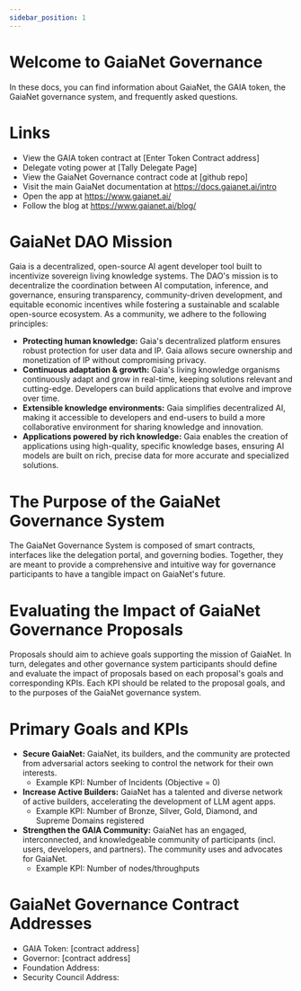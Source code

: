 ```yaml
---
sidebar_position: 1
---
```


# Welcome to GaiaNet Governance
In these docs, you can find information about GaiaNet, the GAIA token, the GaiaNet governance system, and frequently asked questions.

# Links

- View the GAIA token contract at [Enter Token Contract address]
- Delegate voting power at [Tally Delegate Page]
- View the GaiaNet Governance contract code at [github repo]
- Visit the main GaiaNet documentation at <https://docs.gaianet.ai/intro> 
- Open the app at <https://www.gaianet.ai/> 
- Follow the blog at <https://www.gaianet.ai/blog/> 

# GaiaNet DAO Mission
Gaia is a decentralized, open-source AI agent developer tool built to incentivize sovereign living knowledge systems. The DAO's mission is to decentralize the coordination between AI computation, inference, and governance, ensuring transparency, community-driven development, and equitable economic incentives while fostering a sustainable and scalable open-source ecosystem. As a community, we adhere to the following principles:

- **Protecting human knowledge:** Gaia's decentralized platform ensures robust protection for user data and IP. Gaia allows secure ownership and monetization of IP without compromising privacy.
- **Continuous adaptation & growth:** Gaia's living knowledge organisms continuously adapt and grow in real-time, keeping solutions relevant and cutting-edge. Developers can build applications that evolve and improve over time.
- **Extensible knowledge environments:** Gaia simplifies decentralized AI, making it accessible to developers and end-users to build a more collaborative environment for sharing knowledge and innovation.
- **Applications powered by rich knowledge:** Gaia enables the creation of applications using high-quality, specific knowledge bases, ensuring AI models are built on rich, precise data for more accurate and specialized solutions.

# The Purpose of the GaiaNet Governance System
The GaiaNet Governance System is composed of smart contracts, interfaces like the delegation portal, and governing bodies. Together, they are meant to provide a comprehensive and intuitive way for governance participants to have a tangible impact on GaiaNet's future.

# Evaluating the Impact of GaiaNet Governance Proposals
Proposals should aim to achieve goals supporting the mission of GaiaNet. In turn, delegates and other governance system participants should define and evaluate the impact of proposals based on each proposal's goals and corresponding KPIs. Each KPI should be related to the proposal goals, and to the purposes of the GaiaNet governance system.

# Primary Goals and KPIs

- **Secure GaiaNet:** GaiaNet, its builders, and the community are protected from adversarial actors seeking to control the network for their own interests.
  - Example KPI: Number of Incidents (Objective = 0)
- **Increase Active Builders:** GaiaNet has a talented and diverse network of active builders, accelerating the development of LLM agent apps.
  - Example KPI: Number of Bronze, Silver, Gold, Diamond, and Supreme Domains registered
- **Strengthen the GAIA Community:** GaiaNet has an engaged, interconnected, and knowledgeable community of participants (incl. users, developers, and partners). The community uses and advocates for GaiaNet.
  - Example KPI: Number of nodes/throughputs

# GaiaNet Governance Contract Addresses

- GAIA Token: [contract address]
- Governor: [contract address]
- Foundation Address:
- Security Council Address:
